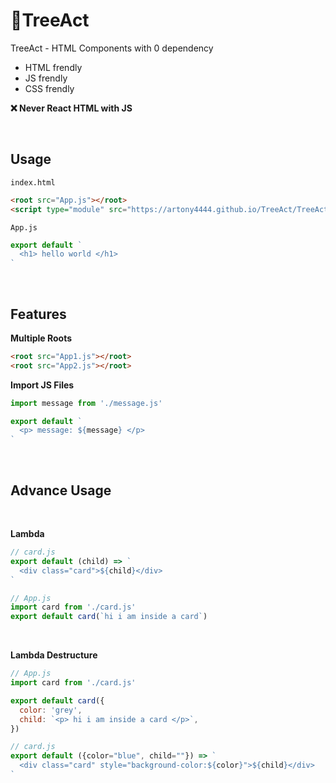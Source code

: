 # 🌲TreeAct
TreeAct - HTML Components with 0 dependency
* HTML frendly
* JS frendly
* CSS frendly

**❌️ Never React HTML with JS**

<br>

## Usage

`index.html`
```html
<root src="App.js"></root>
<script type="module" src="https://artony4444.github.io/TreeAct/TreeAct/TreeAct.js"></script>
```

`App.js`
```js
export default `
  <h1> hello world </h1>
`
```

<br>

## Features

**Multiple Roots**
```html
<root src="App1.js"></root>
<root src="App2.js"></root>
```

**Import JS Files**
```js
import message from './message.js'

export default `
  <p> message: ${message} </p>
`
```

<br>

## Advance Usage

<br>

**Lambda**

```js
// card.js
export default (child) => `
  <div class="card">${child}</div>
`

// App.js
import card from './card.js'
export default card(`hi i am inside a card`)
```

<br>

**Lambda Destructure**

```js
// App.js
import card from './card.js'

export default card({
  color: 'grey',
  child: `<p> hi i am inside a card </p>`,
})

// card.js
export default ({color="blue", child=""}) => `
  <div class="card" style="background-color:${color}">${child}</div>
`
```
